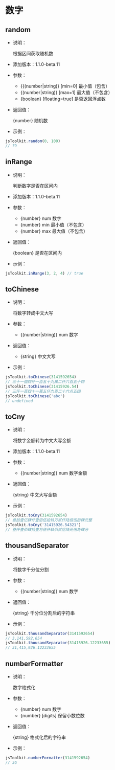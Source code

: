 # 数字

## random

- 说明：

  根据区间获取随机数

- 添加版本：1.1.0-beta.11

- 参数：

    - {{(number|string)} [min=0] 最小值（包含）
    - {(number|string)} [max=1] 最大值（不包含）
    - {boolean} [floating=true] 是否返回浮点数

- 返回值：

  {number} 随机数

- 示例：

```js
jsToolkit.random(0, 100)
// 79
```

## inRange

- 说明：

  判断数字是否在区间内

- 添加版本：1.1.0-beta.11

- 参数：

    - {number} num 数字
    - {number} min 最小值（不包含）
    - {number} max 最大值（不包含）

- 返回值：

  {boolean} 是否在区间内

- 示例：

```js
jsToolkit.inRange(3, 2, 4) // true
```

## toChinese

- 说明：

  将数字转成中文大写

- 参数：

    - {(number|string)} num 数字

- 返回值：

    - {string} 中文大写

- 示例：

```js
jsToolkit.toChinese(3141592654)
// 三十一億四仟一百五十九萬二仟六百五十四 
jsToolkit.toChinese(31415926.54)
// 三仟一百四十一萬五仟九百二十六点五四 
jsToolkit.toChinese('abc')
// undefined
```

## toCny

- 说明：

	将数字金额转为中文大写金额

- 添加版本：1.1.0-beta.11

- 参数：

    - {(number|string)} num 数字金额

- 返回值：

  {string} 中文大写金额

- 示例：

```js
jsToolkit.toCny(3141592654)
// 叁拾壹亿肆仟壹佰伍拾玖万贰仟陆佰伍拾肆元整
jsToolkit.toCny('31415926.54321')
// 叁仟壹佰肆拾壹万伍仟玖佰贰拾陆元伍角肆分
```

## thousandSeparator

- 说明：

	将数字千分位分割

- 参数：

    - {(number|string)} num 数字

- 返回值：

  {string} 千分位分割后的字符串

- 示例：

```js
jsToolkit.thousandSeparator(3141592654)
// 3,141,592,654
jsToolkit.thousandSeparator(31415926.12233655)
// 31,415,926.12233655
```

## numberFormatter

- 说明：

	数字格式化

- 参数：

    - {number} num 数字
    - {number} [digits] 保留小数位数

- 返回值：

  {string} 格式化后的字符串

- 示例：

```js
jsToolkit.numberFormatter(3141592654)
// 3G
```


